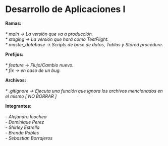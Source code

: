 # Desarrollo de Aplicaciones I 

<b>Ramas:</b>
<br>
<br>
<i> * main -> La versión que va a producción. </i>
<br>
<i> * staging -> La versión que hará como TestFlight. </i>
<br>
<i> * master_database -> Scripts de base de datos, Tablas y Stored procedure. </i>
<br>

<b>Prefijos:</b>
<br>
<br>
<i> * feature -> Flujo/Cambio nuevo. </i> 
<br>
<i> * fix -> en caso de un bug. </i> 
<br>


<b>Archivos:</b>
<br>
<br>
<i> * .gitignore -> Ejecuta una función que ignora los archivos mencionados en el mismo [ NO BORRAR ] </i> 


<b>Integrantes:</b>
<br>
<br>
<i> - Alejandro Icochea </i>
<br>
<i> - Dominique Perez </i>
<br>
<i> - Shirley Estrella</i>
<br>
<i> - Brenda Robles </i>
<br>
<i> - Sebastian Borrajeros </i>

